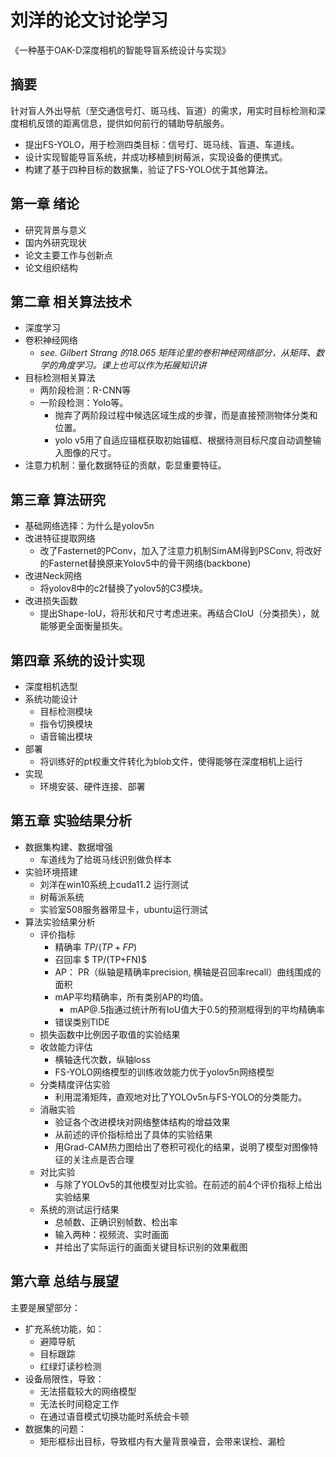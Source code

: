 # 刘洋的论文讨论学习

《一种基于OAK-D深度相机的智能导盲系统设计与实现》

## 摘要

针对盲人外出导航（至交通信号灯、斑马线、盲道）的需求，用实时目标检测和深度相机反馈的距离信息，提供如何前行的辅助导航服务。

- 提出FS-YOLO，用于检测四类目标：信号灯、斑马线、盲道、车道线。
- 设计实现智能导盲系统，并成功移植到树莓派，实现设备的便携式。
- 构建了基于四种目标的数据集，验证了FS-YOLO优于其他算法。



## 第一章 绪论

- 研究背景与意义
- 国内外研究现状
- 论文主要工作与创新点
- 论文组织结构



##  第二章 相关算法技术

- 深度学习
- 卷积神经网络 
  - *see. Gilbert Strang 的18.065 矩阵论里的卷积神经网络部分，从矩阵、数学的角度学习。课上也可以作为拓展知识讲*
- 目标检测相关算法
  - 两阶段检测：R-CNN等
  - 一阶段检测：Yolo等。
    - 抛弃了两阶段过程中候选区域生成的步骤，而是直接预测物体分类和位置。
    - yolo v5用了自适应锚框获取初始锚框、根据待测目标尺度自动调整输入图像的尺寸。
- 注意力机制：量化数据特征的贡献，彰显重要特征。



## 第三章 算法研究

- 基础网络选择：为什么是yolov5n
- 改进特征提取网络
  - 改了Fasternet的PConv，加入了注意力机制SimAM得到PSConv, 将改好的Fasternet替换原来Yolov5中的骨干网络(backbone)
- 改进Neck网络
  - 将yolov8中的c2f替换了yolov5的C3模块。
- 改进损失函数
  - 提出Shape-IoU，将形状和尺寸考虑进来。再结合CIoU（分类损失），就能够更全面衡量损失。



## 第四章 系统的设计实现

- 深度相机选型
- 系统功能设计
  - 目标检测模块
  - 指令切换模块
  - 语音输出模块
- 部署
  - 将训练好的pt权重文件转化为blob文件，使得能够在深度相机上运行
- 实现
  - 环境安装、硬件连接、部署



## 第五章 实验结果分析

- 数据集构建、数据增强
  - 车道线为了给斑马线识别做负样本
- 实验环境搭建
  - 刘洋在win10系统上cuda11.2 运行测试
  - 树莓派系统
  - 实验室508服务器带显卡，ubuntu运行测试
- 算法实验结果分析
  - 评价指标
    - 精确率 $TP/(TP+FP)$
    - 召回率 $ TP/(TP+FN)$
    - AP： PR（纵轴是精确率precision, 横轴是召回率recall）曲线围成的面积
    - mAP平均精确率，所有类别AP的均值。 
      - mAP@.5指通过统计所有IoU值大于0.5的预测框得到的平均精确率
    - 错误类别TIDE
  - 损失函数中比例因子取值的实验结果
  - 收敛能力评估
    - 横轴迭代次数，纵轴loss
    - FS-YOLO网络模型的训练收敛能力优于yolov5n网络模型
  - 分类精度评估实验
    - 利用混淆矩阵，直观地对比了YOLOv5n与FS-YOLO的分类能力。
  - 消融实验
    - 验证各个改进模块对网络整体结构的增益效果
    - 从前述的评价指标给出了具体的实验结果
    - 用Grad-CAM热力图给出了卷积可视化的结果，说明了模型对图像特征的关注点是否合理
  - 对比实验
    - 与除了YOLOv5的其他模型对比实验。在前述的前4个评价指标上给出实验结果
  - 系统的测试运行结果
    - 总帧数、正确识别帧数、检出率
    - 输入两种：视频流、实时画面
    - 并给出了实际运行的画面关键目标识别的效果截图



## 第六章 总结与展望

主要是展望部分：

- 扩充系统功能，如：
  - 避障导航
  - 目标跟踪
  - 红绿灯读秒检测
- 设备局限性，导致：
  - 无法搭载较大的网络模型
  - 无法长时间稳定工作
  - 在通过语音模式切换功能时系统会卡顿
- 数据集的问题：
  - 矩形框标出目标，导致框内有大量背景噪音，会带来误检、漏检